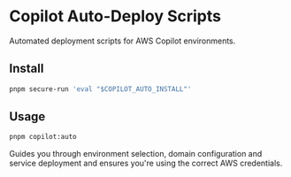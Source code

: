 # Copilot Auto-Deploy Scripts

Automated deployment scripts for AWS Copilot environments.

## Install

```bash
pnpm secure-run 'eval "$COPILOT_AUTO_INSTALL"'
```

## Usage

```bash
pnpm copilot:auto
```

Guides you through environment selection, domain configuration and service deployment and ensures you're using the correct AWS credentials.
